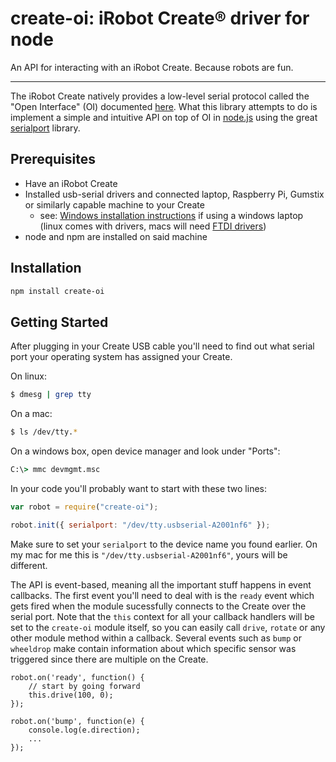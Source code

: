 create-oi: iRobot Create&#174; driver for node
========================================

An API for interacting with an iRobot Create. Because robots are fun.

---
The iRobot Create natively provides a low-level serial protocol called the "Open Interface" (OI) documented [here](http://www.irobot.com/filelibrary/pdfs/hrd/create/Create%20Open%20Interface_v2.pdf).
What this library attempts to do is implement a simple and intuitive API on top of OI in [node.js](http://nodejs.org/) using the great [serialport](https://github.com/voodootikigod/node-serialport) library.

Prerequisites
-------------
 * Have an iRobot Create 
 * Installed usb-serial drivers and connected laptop, Raspberry Pi, Gumstix or similarly capable machine to your Create
   * see: [Windows installation instructions](http://homesupport.irobot.com/app/answers/detail/a_id/362/~/installing-the-usb-serial-port) if using a windows laptop (linux comes with drivers, macs will need [FTDI drivers](http://www.ftdichip.com/Drivers/D2XX.htm))
 * node and npm are installed on said machine

Installation
------------
```sh
npm install create-oi
```

Getting Started
-----
After plugging in your Create USB cable you'll need to find 
out what serial port your operating system has assigned your Create.

On linux:
```sh
$ dmesg | grep tty
```
On a mac:
```sh
$ ls /dev/tty.*
```
On a windows box, open device manager and look under "Ports":
```bat
C:\> mmc devmgmt.msc
```

In your code you'll probably want to start with these two lines:
```javascript
var robot = require("create-oi");

robot.init({ serialport: "/dev/tty.usbserial-A2001nf6" });
```
Make sure to set your `serialport` to the device name you found earlier. 
On my mac for me this is `"/dev/tty.usbserial-A2001nf6"`, yours will be different.

The API is event-based, meaning all the important stuff happens in event callbacks.
The first event you'll need to deal with is the `ready` event which gets fired when
the module sucessfully connects to the Create over the serial port. Note that the 
`this` context for all your callback handlers will be set to the `create-oi` module 
itself, so you can easily call `drive`, `rotate` or any other module method within a 
callback. Several events such as `bump` or `wheeldrop` make contain information about 
which specific sensor was triggered since there are multiple on the Create.

```
robot.on('ready', function() {
    // start by going forward
    this.drive(100, 0);
});

robot.on('bump', function(e) {
    console.log(e.direction);
    ...
});

```
